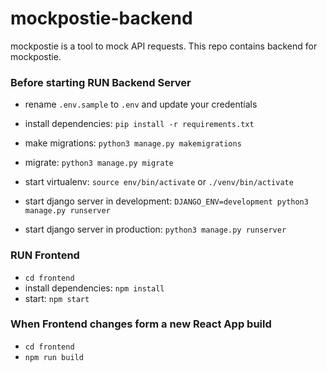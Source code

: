 # mockpostie-backend
mockpostie is a tool to mock API requests. This repo contains backend for mockpostie.


### Before starting RUN Backend Server
- rename `.env.sample` to `.env` and update your credentials
- install dependencies: `pip install -r requirements.txt`
- make migrations: `python3 manage.py makemigrations`
- migrate: `python3 manage.py migrate`


- start virtualenv: `source env/bin/activate` or `./venv/bin/activate`
- start django server in development: `DJANGO_ENV=development python3 manage.py runserver`
- start django server in production: `python3 manage.py runserver`

### RUN Frontend
- `cd frontend`
- install dependencies: `npm install`
- start: `npm start`

### When Frontend changes form a new React App build
- `cd frontend`
- `npm run build`